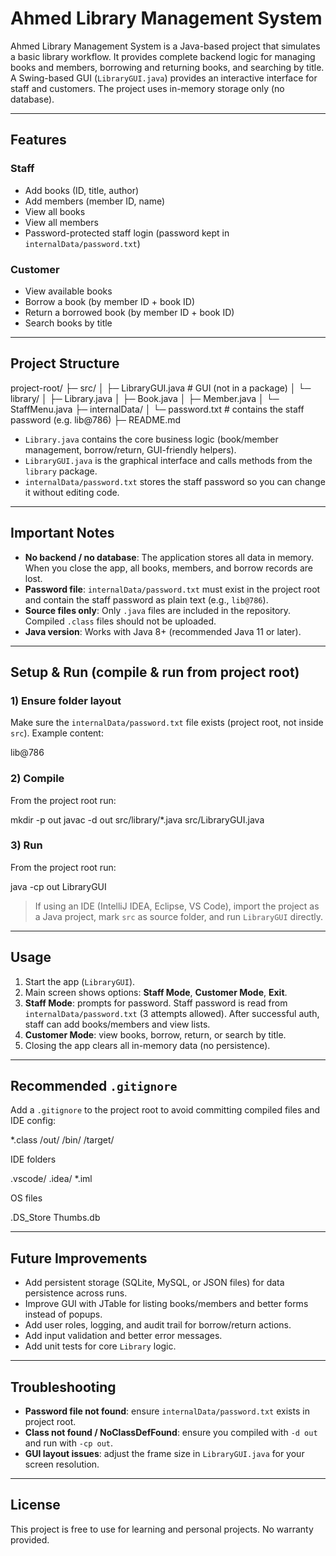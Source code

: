 # Ahmed Library Management System

Ahmed Library Management System is a Java-based project that simulates a basic library workflow. It provides complete backend logic for managing books and members, borrowing and returning books, and searching by title. A Swing-based GUI (`LibraryGUI.java`) provides an interactive interface for staff and customers. The project uses in-memory storage only (no database).

---

## Features

### Staff
- Add books (ID, title, author)
- Add members (member ID, name)
- View all books
- View all members
- Password-protected staff login (password kept in `internalData/password.txt`)

### Customer
- View available books
- Borrow a book (by member ID + book ID)
- Return a borrowed book (by member ID + book ID)
- Search books by title

---

## Project Structure

project-root/
├─ src/
│ ├─ LibraryGUI.java # GUI (not in a package)
│ └─ library/
│ ├─ Library.java
│ ├─ Book.java
│ ├─ Member.java
│ └─ StaffMenu.java
├─ internalData/
│ └─ password.txt # contains the staff password (e.g. lib@786)
├─ README.md


- `Library.java` contains the core business logic (book/member management, borrow/return, GUI-friendly helpers).  
- `LibraryGUI.java` is the graphical interface and calls methods from the `library` package.  
- `internalData/password.txt` stores the staff password so you can change it without editing code.  

---

## Important Notes

- **No backend / no database**: The application stores all data in memory. When you close the app, all books, members, and borrow records are lost.  
- **Password file**: `internalData/password.txt` must exist in the project root and contain the staff password as plain text (e.g., `lib@786`).  
- **Source files only**: Only `.java` files are included in the repository. Compiled `.class` files should not be uploaded.  
- **Java version**: Works with Java 8+ (recommended Java 11 or later).  

---

## Setup & Run (compile & run from project root)

### 1) Ensure folder layout
Make sure the `internalData/password.txt` file exists (project root, not inside `src`). Example content:

lib@786


### 2) Compile
From the project root run:

mkdir -p out
javac -d out src/library/*.java src/LibraryGUI.java


### 3) Run
From the project root run:

java -cp out LibraryGUI


> If using an IDE (IntelliJ IDEA, Eclipse, VS Code), import the project as a Java project, mark `src` as source folder, and run `LibraryGUI` directly.

---

## Usage

1. Start the app (`LibraryGUI`).  
2. Main screen shows options: **Staff Mode**, **Customer Mode**, **Exit**.  
3. **Staff Mode**: prompts for password. Staff password is read from `internalData/password.txt` (3 attempts allowed). After successful auth, staff can add books/members and view lists.  
4. **Customer Mode**: view books, borrow, return, or search by title.  
5. Closing the app clears all in-memory data (no persistence).  

---

## Recommended `.gitignore`

Add a `.gitignore` to the project root to avoid committing compiled files and IDE config:

*.class
/out/
/bin/
/target/

IDE folders

.vscode/
.idea/
*.iml

OS files

.DS_Store
Thumbs.db


---

## Future Improvements
- Add persistent storage (SQLite, MySQL, or JSON files) for data persistence across runs.  
- Improve GUI with JTable for listing books/members and better forms instead of popups.  
- Add user roles, logging, and audit trail for borrow/return actions.  
- Add input validation and better error messages.  
- Add unit tests for core `Library` logic.  

---

## Troubleshooting

- **Password file not found**: ensure `internalData/password.txt` exists in project root.  
- **Class not found / NoClassDefFound**: ensure you compiled with `-d out` and run with `-cp out`.  
- **GUI layout issues**: adjust the frame size in `LibraryGUI.java` for your screen resolution.  

---

## License

This project is free to use for learning and personal projects. No warranty provided.
